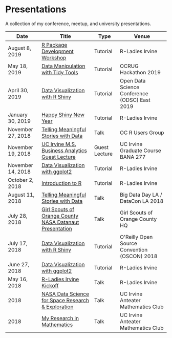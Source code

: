# Presentations 

A collection of my conference, meetup, and university presentations. 

|  Date  |  Title  |  Type  |  Venue  |
|--------|---------|--------|---------|
| August 8, 2019 | [R Package Development Workshop](https://github.com/rladies-irvine/2019-r-package-development-workshop) | Tutorial | R-Ladies Irvine |
| May 18, 2019 | [Data Manipulation with Tidy Tools](https://github.com/acolum/conference-presentations/tree/master/Data%20Manipulation%20with%20Tidy%20Tools) | Tutorial | OCRUG Hackathon 2019 |
| April 30, 2019 | [Data Visualization with R Shiny](https://github.com/acolum/conference-presentations/tree/master/ODSC%20EAST%202019) | Tutorial | Open Data Science Conference (ODSC) East 2019 |
| January 30, 2019 | [Happy Shiny New Year](https://github.com/rladies-irvine/presentations/tree/master/2019-01-30_Happy-Shiny-New-Year) | Tutorial | R-Ladies Irvine |
| November 27, 2018 | [Telling Meaningful Stories with Data](https://github.com/acolum/conference-presentations/blob/master/2018-11-27_OCRUG-Data-Storytelling.pptx) | Talk | OC R Users Group |
| November 19, 2018 | [UC Irvine M.S. Business Analytics Guest Lecture](https://github.com/acolum/conference-presentations/blob/master/2018-11-19_MSBA-PL-Guest-Lecture.pdf) | Guest Lecture | UC Irvine Graduate Course BANA 277 |
| November 14, 2018 | [Data Visualization with ggplot2](https://github.com/rladies-irvine/presentations/tree/master/R-LadiesIrvine_ggplot2_rmarkdown_11142018) | Tutorial | R-Ladies Irvine |
| October 2, 2018 | [Introduction to R](https://github.com/rladies-irvine/presentations/tree/master/R-LadiesIrvine_FallKickoff_10022018) | Tutorial | R-Ladies Irvine |
| August 11, 2018 | [Telling Meaningful Stories with Data](https://github.com/acolum/conference-presentations/blob/master/BigDataDayLA-Presentation_Final.pdf) | Talk | Big Data Day LA / DataCon LA 2018 |
| July 28, 2018 | [Girl Scouts of Orange County NASA Datanaut Presentation](https://github.com/acolum/conference-presentations/blob/master/You%20Can%20Be%20A%20Scientist%20Too!%20Citizen%20%26%20Data%20Science%20%40%20NASA%20Girl%20Scout%20Datanaut%20Presentation.pdf) | Talk | Girl Scouts of Orange County HQ |
| July 17, 2018 | [Data Visualization with R Shiny](https://github.com/acolum/conference-presentations/tree/master/OSCON_Shiny) | Tutorial | O'Reilly Open Source Convention (OSCON) 2018 |
| June 27, 2018 | [Data Visualization with ggplot2](https://github.com/rladies-irvine/presentations/tree/master/R-LadiesIrvine_ggplot2_06272018) | Tutorial | R-Ladies Irvine |
| May 16, 2018 | [R-Ladies Irvine Kickoff](https://github.com/rladies-irvine/presentations/blob/master/R-LadiesIrvine_Kickoff.pdf) | Talk | R-Ladies Irvine |
| 2018 | [NASA Data Science for Space Research & Exploration](https://github.com/acolum/conference-presentations/blob/master/NASADataScienceforSpaceResearchandExploration.pdf) | Talk | UC Irvine Anteater Mathematics Club |
| 2018 | [My Research in Mathematics](https://github.com/acolum/conference-presentations/blob/master/MyResearchInMathematics.pdf) | Talk | UC Irvine Anteater Mathematics Club |
